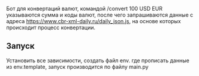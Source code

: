 Бот для конвертаций валют, командой /convert 100 USD EUR указываются сумма и 
коды валют, после чего запрашиваются данные с адреса https://www.cbr-xml-daily.ru/daily_json.js, на основе которых происходит процесс конвертации.

Запуск
----
Установить все зависимости, создать файл env. где прописать данные из env.template,
запуск производится по файлу main.py
